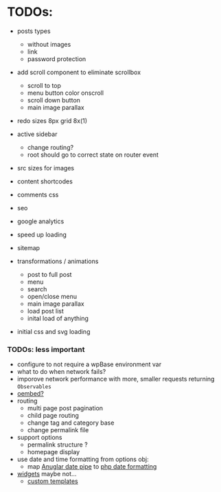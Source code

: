 # TODOs:
- posts types
	- without images
	- link
	- password protection
- add scroll component to eliminate scrollbox
	- scroll to top
	- menu button color onscroll
	- scroll down button
	- main image parallax
- redo sizes 8px grid 8x(1)
- active sidebar
	- change routing?
	- root should go to correct state on router event
- src sizes for images

- content shortcodes
- comments css

- seo
- google analytics
- speed up loading
- sitemap

- transformations / animations
	- post to full post
	- menu
	- search
	- open/close menu
	- main image parallax
	- load post list
	- inital load of anything

- initial css and svg loading


### TODOs: less important
- configure to not require a wpBase environment var
- what to do when network fails?
- imporove network performance with more, smaller requests returning `Observables`
- [oembed?](https://codex.wordpress.org/Embeds)
- routing
  - multi page post pagination
  - child page routing
  - change tag and category base
  - change permalink file
- support options
	- permalink structure ?
	- homepage display
- use date and time formatting from options obj:
	- map [Anuglar date pipe](https://angular.io/api/common/DatePipe) to [php date formatting](https://codex.wordpress.org/Formatting_Date_and_Time)
- [widgets](https://wordpress.org/plugins/wp-rest-api-sidebars/) maybe not...
	- [custom templates](https://wordpress.stackexchange.com/questions/97411/code-for-recent-posts-widget)
